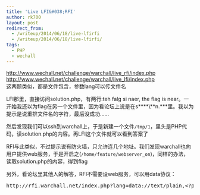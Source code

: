 ```yaml
---
title: 'Live LFI&#038;RFI'
author: rk700
layout: post
redirect_from: 
  - /writeup/2014/06/18/live-lfirfi
  - /writeup/2014/06/18/live-lfirfi/
tags:
  - PHP
  - wechall
---
```

<http://www.wechall.net/challenge/warchall/live_rfi/index.php>  
<http://www.wechall.net/challenge/warchall/live_lfi/index.php>  
这两题类似，都是文件包含，参数lang可以传文件名

LFI那里，直接访问solution.php，有两行:teh falg si naer, the flag is near。一开始我还以为flag在另一个文件里，因为看论坛上说是在s\***\*\\*\*n.\*\**里。我以为提示是说重排文件名的字符，最后没成功……

然后发现我们可以ssh到warchall上，于是新建一个文件`/tmp/1`，里头是PHP代码，读solution.php的内容。再LFI这个文件就可以看到答案了

RFI与此类似，不过提示说有防火墙，只允许连几个地址。我们发现warchall也向用户提供web服务，于是开启之(`/home/feature/webserver_on`)，同样的办法，读取solution.php的内容，得到flag

另外，看论坛里其他人的解答，RFI不需要设web服务，可以用data协议：  
<pre>http://rfi.warchall.net/index.php?lang=data://text/plain,&#x3C;?php echo &#x60;your code&#x60;;?&#x3E;</pre>
